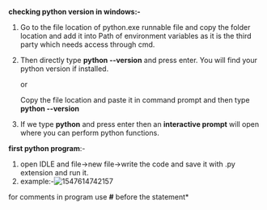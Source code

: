 **checking python version in windows:-**

1. Go to the file location of python.exe runnable file and copy the folder location and add it into Path of environment variables as it is the third party which needs access through cmd.

2. Then directly type  **python --version** and press enter. You will find your python version if installed. 

   or

   Copy the file location and paste it in command prompt and then type **python --version**

3. If we type **python** and press enter then an **interactive prompt** will open where you can perform python functions.

**first python program**:-

1. open IDLE and file->new file->write the code and save it with .py extension and run it.
2. example:-![1547614742157](https://github.com/adityakuppa26/Python-Notes/blob/master/images/1547614742157.png)

for comments in program use **#** before the statement*

